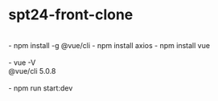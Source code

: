 # spt24-front-clone
<br>
- npm install -g @vue/cli
- npm install axios
- npm install vue
<br><br>
- vue -V
<br>@vue/cli 5.0.8
<br><br>
- npm run start:dev
